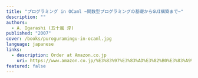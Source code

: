 ```yaml
---
title: "プログラミング in OCaml ~関数型プログラミングの基礎からGUI構築まで~"
description: ""
authors:
  - A. Igarashi (五十嵐 淳)
published: "2007"
cover: /books/puroguramingu-in-ocaml.jpg
language: japanese
links:
  - description: Order at Amazon.co.jp
    uri: https://www.amazon.co.jp/%E3%83%97%E3%83%AD%E3%82%B0%E3%83%A9%E3%83%9F%E3%83%B3%E3%82%B0-OCaml-%E3%80%9C%E9%96%A2%E6%95%B0%E5%9E%8B%E3%83%97%E3%83%AD%E3%82%B0%E3%83%A9%E3%83%9F%E3%83%B3%E3%82%B0%E3%81%AE%E5%9F%BA%E7%A4%8E%E3%81%8B%E3%82%89GUI%E6%A7%8B%E7%AF%89%E3%81%BE%E3%81%A7%E3%80%9C-%E4%BA%94%E5%8D%81%E5%B5%90%E6%B7%B3-ebook/dp/B00QRPI1AS
featured: false
---
```

